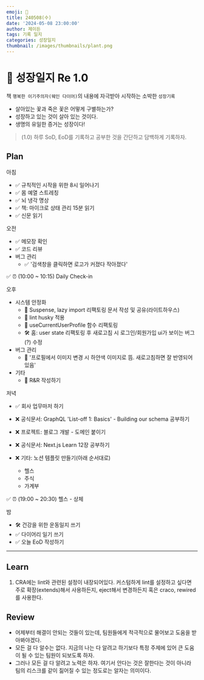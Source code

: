 ```yaml
---
emoji: 🌱
title: 240508(수)
date: '2024-05-08 23:00:00'
author: 제이든
tags: 기록 일지
categories: 성장일지
thumbnail: /images/thumbnails/plant.png
---
```


# 🌱 성장일지 Re 1.0

책 `행복한 이기주의자(웨인 다이어)`의 내용에 자극받아 시작하는 소박한 `성장기록`

- 살아있는 꽃과 죽은 꽃은 어떻게 구별하는가?
- 성장하고 있는 것이 살아 있는 것이다.
- 생명의 유일한 증거는 성장이다!

> (1.0) 하루 SoD, EoD를 기록하고 공부한 것을 간단하고 담백하게 기록하자.

## Plan

아침

- ✅ 규칙적인 시작을 위한 8시 일어나기
- ✅ 몸 예열 스트레칭
- ✅ 뇌 냉각 명상
- ✅ 책: 마이크로 상태 관리 15분 읽기
- ✅ 신문 읽기

오전

- ✅ 메모장 확인
- ✅ 코드 리뷰
- 버그 관리
  - ✅ '검색창을 클릭하면 로고가 커졌다 작아졌다'

✅ ⏰ (10:00 ~ 10:15) Daily Check-in

오후

- 시스템 안정화
  - 🌱 Suspense, lazy import 리팩토링 문서 작성 및 공유(라이트하우스)
  - 🌱 lint husky 적용
  - 🔴 useCurrentUserProfile 함수 리팩토링
  - 🛠️ 홈: user state 리팩토링 후 새로고침 시 로그인/회원가입 ui가 보이는 버그(?) 수정
- 버그 관리
  - 🌱 '프로필에서 이미지 변경 시 하얀색 이미지로 뜸. 새로고침하면 잘 반영되어 있음'
- 기타
  - 🌱 R&R 작성하기

저녁

- ✅ 회사 업무마저 하기

- ❌ 공식문서: GraphQL 'List-off 1: Basics' - Building our schema 공부하기
- ❌ 프로젝트: 블로그 개발 - 도메인 붙이기
- ❌ 공식문서: Next.js Learn 12장 공부하기
- ❌ 기타: 노션 템플릿 만들기(아래 순서대로)
  - 헬스
  - 주식
  - 가계부

✅ ⏰ (19:00 ~ 20:30) 헬스 - 상체

밤

- 🛠️ 건강을 위한 운동일지 쓰기
- ✅ 다이어리 일기 쓰기
- ✅ 오늘 EoD 작성하기

---

## Learn

1. CRA에는 lint와 관련된 설정이 내장되어있다. 커스텀하게 lint를 설정하고 싶다면 주로 확장(extends)해서 사용하든지, eject해서 변경하든지 혹은 craco, rewired를 사용한다.

## Review

- 어제부터 해결이 안되는 것들이 있는데, 팀원들에게 적극적으로 물어보고 도움을 받아봐야겠다.
- 모든 걸 다 알수는 없다. 지금의 나는 다 알려고 하기보다 특정 주제에 있어 큰 도움이 될 수 있는 팀원이 되보도록 하자.
- 그러나 모든 걸 다 알려고 노력은 하자. 여기서 안다는 것은 잘한다는 것이 아니라 팀의 리스크를 같이 짊어질 수 있는 정도로는 알자는 의미이다.
